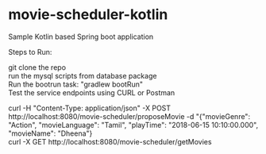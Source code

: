 # movie-scheduler-kotlin <br />

Sample Kotlin based Spring boot application <br />

Steps to Run: <br />

git clone the repo <br />
run the mysql scripts from database package <br />
Run the bootrun task: "gradlew bootRun" <br />
Test the service endpoints using CURL or Postman <br />

curl -H "Content-Type: application/json" -X POST http://localhost:8080/movie-scheduler/proposeMovie -d "{\"movieGenre\": \"Action\", \"movieLanguage\": \"Tamil\", \"playTime\": \"2018-06-15 10:10:00.000\", \"movieName\": \"Dheena\"} <br />
curl -X GET http://localhost:8080/movie-scheduler/getMovies <br />
